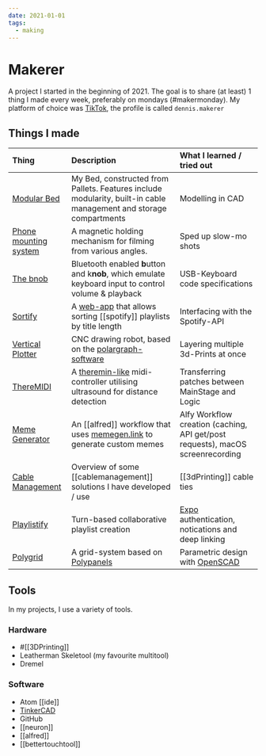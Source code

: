```yaml
---
date: 2021-01-01
tags:
  - making
---
```


# Makerer

A project I started in the beginning of 2021. The goal is to share (at least) 1 thing I made every week, preferably on mondays (#makermonday). My platform of choice was [TikTok](https://www.tiktok.com/@dennis.makerer), the profile is called `dennis.makerer`

## Things I made

| Thing | Description | What I learned / tried out |
| :------------- | :------------- | :------------- |
| [Modular Bed](https://www.tiktok.com/@dennis.makerer/video/6914029186491485442)     | My Bed, constructed from Pallets. Features include modularity, built-in cable management and storage compartments   | Modelling in CAD |
| [Phone mounting system](https://www.tiktok.com/@dennis.makerer/video/6916605724298693889) | A magnetic holding mechanism for filming from various angles.  | Sped up slow-mo shots |
| [The bnob](https://www.tiktok.com/@dennis.makerer/video/6919191505525689601) | Bluetooth enabled **b**utton and k**nob**, which emulate keyboard input to control volume & playback | USB-Keyboard code specifications |
| [Sortify](https://www.tiktok.com/@dennis.makerer/video/6919191505525689601) | A [web-app](https://muensterer.xyz/sortify) that allows sorting [[spotify]] playlists by title length | Interfacing with the Spotify-API |
| [Vertical Plotter](https://www.tiktok.com/@dennis.makerer/video/6924422038841052421) | CNC drawing robot, based on the [polargraph-software](http://www.polargraph.co.uk/) | Layering multiple 3d-Prints at once |
| [ThereMIDI](https://vm.tiktok.com/ZMedVtnFB/) | A [theremin-like](https://gitHub.com/dnnsmnstrr/theremidi) midi-controller utilising ultrasound for distance detection | Transferring patches between MainStage and Logic |
| [Meme Generator](https://www.tiktok.com/@dennis.makerer/video/6929274142013345029) | An [[alfred]] workflow that uses [memegen.link](https:/memegen.link) to generate custom memes| Alfy Workflow creation (caching, API get/post requests), macOS screenrecording  |
| [Cable Management](https://www.tiktok.com/@dennis.makerer/video/6932186627842362629) | Overview of some [[cablemanagement]] solutions I have developed / use | [[3dPrinting]] cable ties |
| [Playlistify](https://www.tiktok.com/@dennis.makerer/video/6934832824415538437) | Turn-based collaborative playlist creation | [Expo](https://expo.io) authentication, notications and deep linking |
| [Polygrid](https://www.tiktok.com/@dennis.makerer/video/6939996033472597253) | A grid-system based on [Polypanels](https://www.makeanything.design/polypanels) | Parametric design with [OpenSCAD](https://www.openscad.org/) |

## Tools
In my projects, I use a variety of tools.

### Hardware
- #[[3DPrinting]]
- Leatherman Skeletool (my favourite multitool)
- Dremel

### Software
- Atom [[ide]]
- [TinkerCAD](https://tinkercad.com)
- GitHub
- [[neuron]]
- [[alfred]]
- [[bettertouchtool]]
